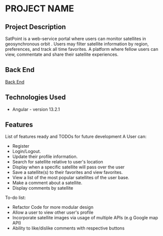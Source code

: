 # PROJECT NAME

## Project Description

SatPoint is a web-service portal where users can monitor satellites in geosynchronous orbit .
Users may filter  satellite information by region, preferences, and track all time favorites.
A platform where fellow users can view, commentate and share their satellite experiences.

## Back End
[Back End](https://github.com/220103JavaFS/project-2-synergy-tokamak-backend)


## Technologies Used

* Angular - version 13.2.1

## Features

List of features ready and TODOs for future development
A User can:

* Register
* Login/Logout.
* Update their profile information.
* Search for satellite relative to user's location
* Display when a specific satellite will pass over the user
* Save a satellite(s) to their favorites and view favorites.
* View a list of  the most popular satellites of the user base.
* Make a comment about a satellite.
* Display comments by satellite

To-do list:
* Refactor Code for more modular design
* Allow a user to view other user's profile
* Incorporate satellite images via usage of multiple APIs (e.g Google map API)
* Ability to like/dislike  comments with respective buttons
